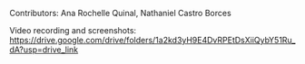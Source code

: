 ﻿Contributors:
Ana Rochelle Quinal, 
Nathaniel Castro Borces

Video recording and screenshots:
https://drive.google.com/drive/folders/1a2kd3yH9E4DvRPEtDsXiiQybY51Ru_dA?usp=drive_link
